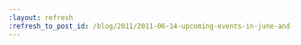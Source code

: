 ```yaml
---
:layout: refresh
:refresh_to_post_id: /blog/2011/2011-06-14-upcoming-events-in-june-and-early-july
---
```

